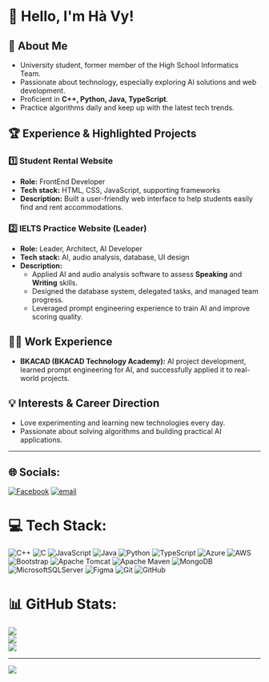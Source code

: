 # 👋 Hello, I'm Hà Vy!

## 🚀 About Me
- University student, former member of the High School Informatics Team.
- Passionate about technology, especially exploring AI solutions and web development.
- Proficient in **C++, Python, Java, TypeScript**.
- Practice algorithms daily and keep up with the latest tech trends.

## 🏆 Experience & Highlighted Projects

### 1️⃣ Student Rental Website
- **Role:** FrontEnd Developer
- **Tech stack:** HTML, CSS, JavaScript, supporting frameworks
- **Description:** Built a user-friendly web interface to help students easily find and rent accommodations.

### 2️⃣ IELTS Practice Website (Leader)
- **Role:** Leader, Architect, AI Developer
- **Tech stack:** AI, audio analysis, database, UI design
- **Description:**  
  - Applied AI and audio analysis software to assess **Speaking** and **Writing** skills.
  - Designed the database system, delegated tasks, and managed team progress.
  - Leveraged prompt engineering experience to train AI and improve scoring quality.

## 👨‍💻 Work Experience
- **BKACAD (BKACAD Technology Academy):** AI project development, learned prompt engineering for AI, and successfully applied it to real-world projects.

## 💡 Interests & Career Direction
- Love experimenting and learning new technologies every day.
- Passionate about solving algorithms and building practical AI applications.

---

<!-- Social Links: Update if you have any -->
<!-- ![Your Banner Image](link_to_banner) -->

<!--
**bybumravy/bybumravy** is a ✨ special ✨ repository because its `README.md` appears on your GitHub profile.
-->

## 🌐 Socials:
[![Facebook](https://img.shields.io/badge/Facebook-%231877F2.svg?logo=Facebook&logoColor=white)](https://facebook.com/https://www.facebook.com/ha.vy.510957) [![email](https://img.shields.io/badge/Email-D14836?logo=gmail&logoColor=white)](mailto:tnhavy97.9@gmail.com) 

# 💻 Tech Stack:
![C++](https://img.shields.io/badge/c++-%2300599C.svg?style=for-the-badge&logo=c%2B%2B&logoColor=white) ![C](https://img.shields.io/badge/c-%2300599C.svg?style=for-the-badge&logo=c&logoColor=white) ![JavaScript](https://img.shields.io/badge/javascript-%23323330.svg?style=for-the-badge&logo=javascript&logoColor=%23F7DF1E) ![Java](https://img.shields.io/badge/java-%23ED8B00.svg?style=for-the-badge&logo=openjdk&logoColor=white) ![Python](https://img.shields.io/badge/python-3670A0?style=for-the-badge&logo=python&logoColor=ffdd54) ![TypeScript](https://img.shields.io/badge/typescript-%23007ACC.svg?style=for-the-badge&logo=typescript&logoColor=white) ![Azure](https://img.shields.io/badge/azure-%230072C6.svg?style=for-the-badge&logo=microsoftazure&logoColor=white) ![AWS](https://img.shields.io/badge/AWS-%23FF9900.svg?style=for-the-badge&logo=amazon-aws&logoColor=white) ![Bootstrap](https://img.shields.io/badge/bootstrap-%238511FA.svg?style=for-the-badge&logo=bootstrap&logoColor=white) ![Apache Tomcat](https://img.shields.io/badge/apache%20tomcat-%23F8DC75.svg?style=for-the-badge&logo=apache-tomcat&logoColor=black) ![Apache Maven](https://img.shields.io/badge/Apache%20Maven-C71A36?style=for-the-badge&logo=Apache%20Maven&logoColor=white) ![MongoDB](https://img.shields.io/badge/MongoDB-%234ea94b.svg?style=for-the-badge&logo=mongodb&logoColor=white) ![MicrosoftSQLServer](https://img.shields.io/badge/Microsoft%20SQL%20Server-CC2927?style=for-the-badge&logo=microsoft%20sql%20server&logoColor=white) ![Figma](https://img.shields.io/badge/figma-%23F24E1E.svg?style=for-the-badge&logo=figma&logoColor=white) ![Git](https://img.shields.io/badge/git-%23F05033.svg?style=for-the-badge&logo=git&logoColor=white) ![GitHub](https://img.shields.io/badge/github-%23121011.svg?style=for-the-badge&logo=github&logoColor=white)
# 📊 GitHub Stats:
![](https://github-readme-stats.vercel.app/api?username=bybumravy&theme=dark&hide_border=false&include_all_commits=false&count_private=false)<br/>
![](https://nirzak-streak-stats.vercel.app/?user=bybumravy&theme=dark&hide_border=false)<br/>
![](https://github-readme-stats.vercel.app/api/top-langs/?username=bybumravy&theme=dark&hide_border=false&include_all_commits=false&count_private=false&layout=compact)

---
[![](https://visitcount.itsvg.in/api?id=bybumravy&icon=0&color=0)](https://visitcount.itsvg.in)

<!-- Proudly created with GPRM ( https://gprm.itsvg.in ) -->
